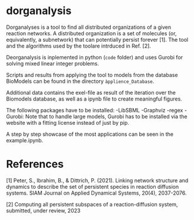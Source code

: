 # dorganalysis

Dorganalyses is a tool to find all distributed organizations of a given reaction networks. A distributed organization is a 
set of molecules (or, equivalently, a subnetwork) that can potentially persist forever [1]. The tool and the algorithms used by the toolare intrduced in Ref. [2].

Deorganalysis is inplemented in python (`code` folder) and uses Gurobi for solving mixed linear integer problems. 

Scripts and results from applying the tool to models from the database BioModels can be found in the directory `àpplience_Database`. 

Additional data contains the exel-file as result of the iteration over the Biomodels database, as well as a ipynb file to create meaningful figures.

The following packages have to be installed: 
-LibSBML
-Graphviz 
-regex
-Gurobi: Note that to handle large models, Gurobi has to be installed via the website with a fitting license instead of just by pip.

A step by step showcase of the most applications can be seen in the example.ipynb.

# References

[1] Peter, S., Ibrahim, B., & Dittrich, P. (2021). Linking network structure and dynamics to describe the set of persistent species in reaction diffusion systems. SIAM Journal on Applied Dynamical Systems, 20(4), 2037-2076.

[2] Computing all persistent subspaces of a reaction-diffusion system, submitted, under review, 2023 

